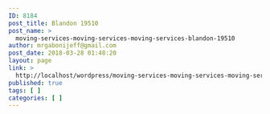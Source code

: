 ```yaml
---
ID: 8184
post_title: Blandon 19510
post_name: >
  moving-services-moving-services-moving-services-blandon-19510
author: mrgabonijeff@gmail.com
post_date: 2018-03-28 01:48:20
layout: page
link: >
  http://localhost/wordpress/moving-services-moving-services-moving-services-blandon-19510/
published: true
tags: [ ]
categories: [ ]
---
```

